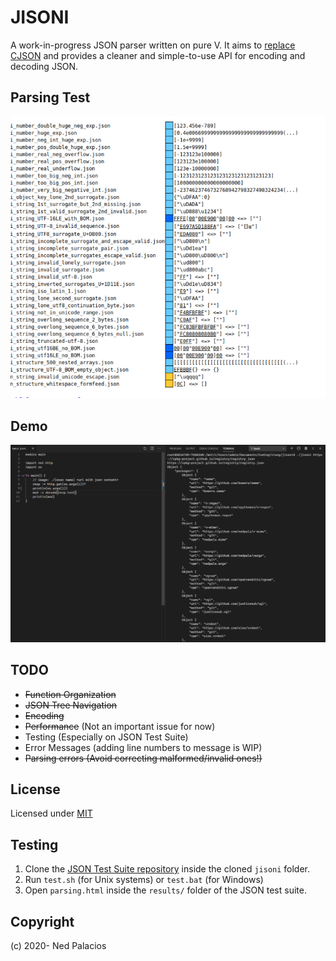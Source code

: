 # JISONI
A work-in-progress JSON parser written on pure V. It aims to [replace CJSON](https://github.com/vlang/v/issues/309) and provides a cleaner and simple-to-use API for encoding and decoding JSON.

## Parsing Test
![parsing test](parsing_test.png)

## Demo
![demo](demo.png)

## TODO
- ~~Function Organization~~
- ~~JSON Tree Navigation~~
- ~~Encoding~~
- ~~Performance~~ (Not an important issue for now) 
- Testing (Especially on JSON Test Suite)
- Error Messages (adding line numbers to message is WIP)
- ~~Parsing errors (Avoid correcting malformed/invalid ones!)~~

## License
Licensed under [MIT](LICENSE)

## Testing
1. Clone the [JSON Test Suite repository](https://github.com/nst/JSONTestSuite) inside the cloned `jisoni` folder.
2. Run `test.sh` (for Unix systems) or `test.bat` (for Windows)
3. Open `parsing.html` inside the `results/` folder of the JSON test suite. 

## Copyright
(c) 2020- Ned Palacios